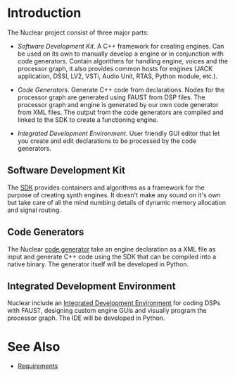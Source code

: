 # Introduction #

The Nuclear project consist of three major parts:

  * _Software Development Kit_. A C++ framework for creating engines. Can be used on its own to manually develop a engine or in conjunction with code generators. Contain algorithms for handling engine, voices and the processor graph, it also provides common hosts for engines (JACK application, DSSI, LV2, VSTi, Audio Unit, RTAS, Python module, etc.).

  * _Code Generators_. Generate C++ code from declarations. Nodes for the processor graph are generated using FAUST from DSP files. The processor graph and engine is generated by our own code generator from XML files. The output from the code generators are compiled and linked to the SDK to create a functioning engine.

  * _Integrated Development Environment_. User friendly GUI editor that let you create and edit declarations to be processed by the code generators.

## Software Development Kit ##

The [SDK](SoftwareDevelopmentKit.md) provides containers and algorithms as a framework for the purpose of creating synth engines. It doesn't make any sound on it's own but take care of all the mind numbing details of dynamic memory allocation and signal routing.

## Code Generators ##

The Nuclear [code generator](CodeGenerator.md) take an engine declaration as a XML file as input and generate C++ code using the SDK that can be compiled into a native binary. The generator itself will be developed in Python.

## Integrated Development Environment ##

Nuclear include an [Integrated Development Environment](IntegratedDevelopmentEnvironment.md) for coding DSPs with FAUST, designing custom engine GUIs and visually program the processor graph. The IDE will be developed in Python.

# See Also #

  * [Requirements](Requirements.md)